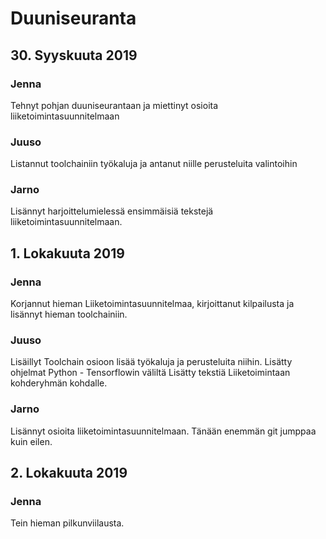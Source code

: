 Duuniseuranta
====================================================================

## 30. Syyskuuta 2019

### Jenna
Tehnyt pohjan duuniseurantaan ja miettinyt osioita liiketoimintasuunnitelmaan

### Juuso
Listannut toolchainiin työkaluja ja antanut niille perusteluita valintoihin

### Jarno
Lisännyt harjoittelumielessä ensimmäisiä tekstejä liiketoimintasuunnitelmaan.

## 1. Lokakuuta 2019

### Jenna
Korjannut hieman Liiketoimintasuunnitelmaa, kirjoittanut kilpailusta ja lisännyt hieman toolchainiin.

### Juuso
Lisäillyt Toolchain osioon lisää työkaluja ja perusteluita niihin. 
Lisätty ohjelmat Python - Tensorflowin väliltä
Lisätty tekstiä Liiketoimintaan kohderyhmän kohdalle. 

### Jarno
Lisännyt osioita liiketoimintasuunnitelmaan. Tänään enemmän git jumppaa kuin eilen.

## 2. Lokakuuta 2019

### Jenna
Tein hieman pilkunviilausta.
